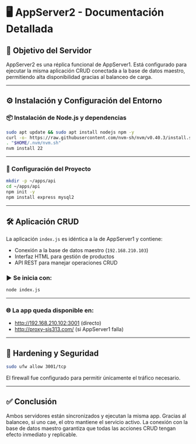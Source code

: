 # 🖥️ AppServer2 - Documentación Detallada

## 🎯 Objetivo del Servidor

AppServer2 es una réplica funcional de AppServer1. Está configurado para ejecutar la misma aplicación CRUD conectada a la base de datos maestro, permitiendo alta disponibilidad gracias al balanceo de carga.

---

## ⚙️ Instalación y Configuración del Entorno

### 📦 Instalación de Node.js y dependencias

```bash
sudo apt update && sudo apt install nodejs npm -y
curl -o- https://raw.githubusercontent.com/nvm-sh/nvm/v0.40.3/install.sh | bash
. "$HOME/.nvm/nvm.sh"
nvm install 22
```

---

### 📁 Configuración del Proyecto

```bash
mkdir -p ~/apps/api
cd ~/apps/api
npm init -y
npm install express mysql2
```

---

## 🛠️ Aplicación CRUD

La aplicación `index.js` es idéntica a la de AppServer1 y contiene:

- Conexión a la base de datos maestro (`192.168.210.103`)
- Interfaz HTML para gestión de productos
- API REST para manejar operaciones CRUD

### ▶️ Se inicia con:

```bash
node index.js
```

---

### 🌐 La app queda disponible en:

- http://192.168.210.102:3001 (directo)
- http://proxy-sis313.com/ (si AppServer1 falla)

---

## 🔐 Hardening y Seguridad

```bash
sudo ufw allow 3001/tcp
```

El firewall fue configurado para permitir únicamente el tráfico necesario.

---

## ✅ Conclusión

Ambos servidores están sincronizados y ejecutan la misma app. Gracias al balanceo, si uno cae, el otro mantiene el servicio activo. La conexión con la base de datos maestro garantiza que todas las acciones CRUD tengan efecto inmediato y replicable.
